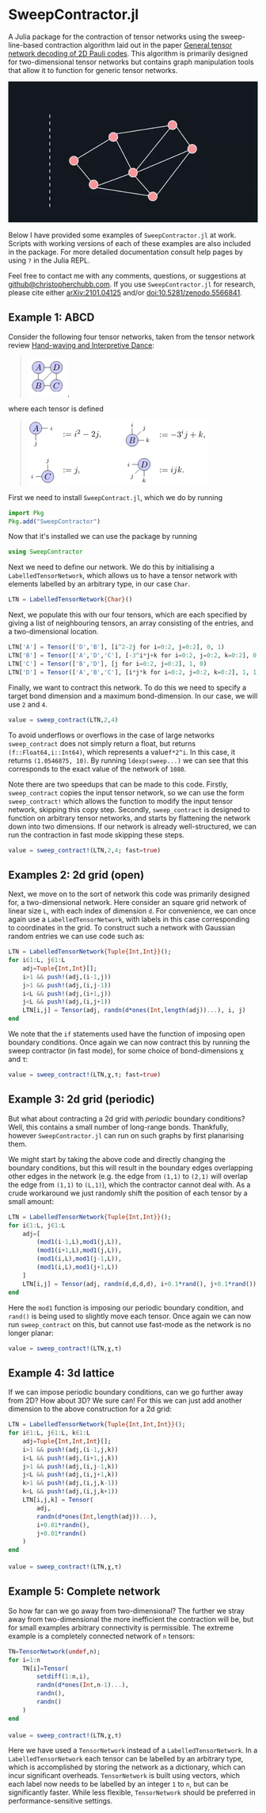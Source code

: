 # SweepContractor.jl

A Julia package for the contraction of tensor networks using the sweep-line-based contraction algorithm laid out in the paper [General tensor network decoding of 2D Pauli codes](https://arxiv.org/abs/2101.04125). This algorithm is primarily designed for two-dimensional tensor networks but contains graph manipulation tools that allow it to function for generic tensor networks.

![Sweep-line anim](resources/anim.gif)

Below I have provided some examples of `SweepContractor.jl` at work. Scripts with working versions of each of these examples are also included in the package. For more detailed documentation consult help pages by using `?` in the Julia REPL.

Feel free to contact me with any comments, questions, or suggestions at [github@christopherchubb.com](mailto:github@christopherchubb.com). If you use `SweepContractor.jl` for research, please cite either [arXiv:2101.04125](https://arxiv.org/abs/2101.04125) and/or [doi:10.5281/zenodo.5566841](http://dx.doi.org/10.5281/zenodo.5566841).

## Example 1: ABCD

Consider the following four tensor networks, taken from the tensor network review [Hand-waving and Interpretive Dance](https://arxiv.org/abs/1603.03039):

>![ABCD1](resources/ABCD1.png),

where each tensor is defined

>![ABCD2](resources/ABCD2.png)

First we need to install `SweepContract.jl`, which we do by running
```julia
import Pkg
Pkg.add("SweepContractor")
```
Now that it's installed we can use the package by running
```julia
using SweepContractor
```
Next we need to define our network. We do this by initialising a `LabelledTensorNetwork`, which allows us to have a tensor network with elements labelled by an arbitrary type, in our case `Char`.
```julia
LTN = LabelledTensorNetwork{Char}()
```
Next, we populate this with our four tensors, which are each specified by giving a list of neighbouring tensors, an array consisting of the entries, and a two-dimensional location.
```julia
LTN['A'] = Tensor(['D','B'], [i^2-2j for i=0:2, j=0:2], 0, 1)
LTN['B'] = Tensor(['A','D','C'], [-3^i*j+k for i=0:2, j=0:2, k=0:2], 0, 0)
LTN['C'] = Tensor(['B','D'], [j for i=0:2, j=0:2], 1, 0)
LTN['D'] = Tensor(['A','B','C'], [i*j*k for i=0:2, j=0:2, k=0:2], 1, 1)
```
Finally, we want to contract this network. To do this we need to specify a target bond dimension and a maximum bond-dimension. In our case, we will use `2` and `4`.
```julia
value = sweep_contract(LTN,2,4)
```
To avoid underflows or overflows in the case of large networks `sweep_contract` does not simply return a float, but returns `(f::Float64,i::Int64)`, which represents a value`f*2^i`. In this case, it returns `(1.0546875, 10)`. By running `ldexp(sweep...)` we can see that this corresponds to the exact value of the network of `1080`.

Note there are two speedups that can be made to this code. Firstly, `sweep_contract` copies the input tensor network, so we can use the form `sweep_contract!` which allows the function to modify the input tensor network, skipping this copy step. Secondly, `sweep_contract` is designed to function on arbitrary tensor networks, and starts by flattening the network down into two dimensions. If our network is already well-structured, we can run the contraction in fast mode skipping these steps.
```julia
value = sweep_contract!(LTN,2,4; fast=true)
```

## Examples 2: 2d grid (open)

Next, we move on to the sort of network this code was primarily designed for, a two-dimensional network. Here consider an square grid network of linear size `L`, with each index of dimension `d`. For convenience, we can once again use a `LabelledTensorNetwork`, with labels in this case corresponding to coordinates in the grid. To construct such a network with Gaussian random entries we can use code such as:
```julia
LTN = LabelledTensorNetwork{Tuple{Int,Int}}();
for i∈1:L, j∈1:L
    adj=Tuple{Int,Int}[];
    i>1 && push!(adj,(i-1,j))
    j>1 && push!(adj,(i,j-1))
    i<L && push!(adj,(i+1,j))
    j<L && push!(adj,(i,j+1))
    LTN[i,j] = Tensor(adj, randn(d*ones(Int,length(adj))...), i, j)
end
```
We note that the `if` statements used have the function of imposing open boundary conditions. Once again we can now contract this by running the sweep contractor (in fast mode), for some choice of bond-dimensions χ and τ:
```julia
value = sweep_contract!(LTN,χ,τ; fast=true)
```
## Example 3: 2d grid (periodic)
But what about contracting a 2d grid with *periodic* boundary conditions? Well, this contains a small number of long-range bonds. Thankfully, however `SweepContractor.jl` can run on such graphs by first planarising them.

We might start by taking the above code and directly changing the boundary conditions, but this will result in the boundary edges overlapping other edges in the network (e.g. the edge from `(1,1)` to `(2,1)` will overlap the edge from `(1,1)` to `(L,1)`), which the contractor cannot deal with. As a crude workaround we just randomly shift the position of each tensor by a small amount:
```julia
LTN = LabelledTensorNetwork{Tuple{Int,Int}}();
for i∈1:L, j∈1:L
    adj=[
        (mod1(i-1,L),mod1(j,L)),
        (mod1(i+1,L),mod1(j,L)),
        (mod1(i,L),mod1(j-1,L)),
        (mod1(i,L),mod1(j+1,L))
    ]
    LTN[i,j] = Tensor(adj, randn(d,d,d,d), i+0.1*rand(), j+0.1*rand())
end
```
Here the `mod1` function is imposing our periodic boundary condition, and `rand()` is being used to slightly move each tensor. Once again we can now run `sweep_contract` on this, but cannot use fast-mode as the network is no longer planar:
```julia
value = sweep_contract!(LTN,χ,τ)
```
## Example 4: 3d lattice
If we can impose periodic boundary conditions, can we go further away from 2D? How about 3D? We sure can! For this we can just add another dimension to the above construction for a 2d grid:
```julia
LTN = LabelledTensorNetwork{Tuple{Int,Int,Int}}();
for i∈1:L, j∈1:L, k∈1:L
    adj=Tuple{Int,Int,Int}[];
    i>1 && push!(adj,(i-1,j,k))
    i<L && push!(adj,(i+1,j,k))
    j>1 && push!(adj,(i,j-1,k))
    j<L && push!(adj,(i,j+1,k))
    k>1 && push!(adj,(i,j,k-1))
    k<L && push!(adj,(i,j,k+1))
    LTN[i,j,k] = Tensor(
        adj,
        randn(d*ones(Int,length(adj))...),
        i+0.01*randn(),
        j+0.01*randn()
    )
end

value = sweep_contract!(LTN,χ,τ)
```
## Example 5: Complete network
So how far can we go away from two-dimensional? The further we stray away from two-dimensional the more inefficient the contraction will be, but for small examples arbitrary connectivity is permissible. The extreme example is a completely connected network of `n` tensors: 
```julia
TN=TensorNetwork(undef,n);
for i=1:n
    TN[i]=Tensor(
        setdiff(1:n,i),
        randn(d*ones(Int,n-1)...),
        randn(),
        randn()
    )
end

value = sweep_contract!(LTN,χ,τ)
```
Here we have used a `TensorNetwork` instead of a `LabelledTensorNetwork`. In a `LabelledTensorNetwork` each tensor can be labelled by an arbitrary type, which is accomplished by storing the network as a dictionary, which can incur significant overheads. `TensorNetwork` is built using vectors, which each label now needs to be labelled by an integer `1` to `n`, but can be significantly faster. While less flexible, `TensorNetwork` should be preferred in performance-sensitive settings.
